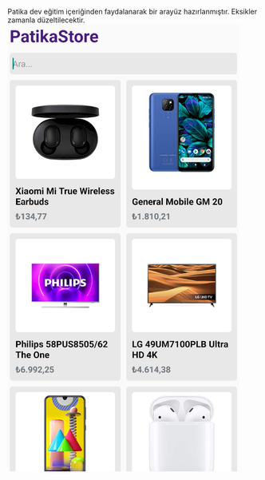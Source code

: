 Patika dev eğitim içeriğinden faydalanarak bir arayüz hazırlanmıştır. Eksikler zamanla düzeltilecektir. 
![patika app image](https://github.com/hamzaazman/PatikaStore/blob/main/image/patika.png)

